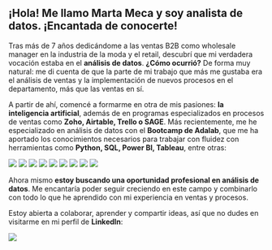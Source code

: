 ## ¡Hola! Me llamo Marta Meca y soy analista de datos. ¡Encantada de conocerte! 

Tras más de 7 años dedicándome a las ventas B2B como wholesale manager en la industria de la moda y el retail, descubrí que mi verdadera vocación estaba en el __análisis de datos__.
__¿Cómo ocurrió?__ De forma muy natural: me di cuenta de que la parte de mi trabajo que más me gustaba era el análisis de ventas y la implementación de nuevos procesos en el departamento, más que las ventas en sí.

A partir de ahí, comencé a formarme en otra de mis pasiones: __la inteligencia artificial__, además de en programas especializados en procesos de ventas como __Zoho, Airtable, Trello o SAGE__.
Más recientemente, me he especializado en análisis de datos con el __Bootcamp de Adalab__, que me ha aportado los conocimientos necesarios para trabajar con fluidez con herramientas como __Python, SQL, Power BI, Tableau__, entre otras:

<div style="margin-top: 10px; margin-bottom: 10px;"> <img src="https://img.shields.io/badge/Python-FFD43B?style=for-the-badge&logo=python&logoColor=blue"/> <img src="https://img.shields.io/badge/Jupyter-F37626.svg?&style=for-the-badge&logo=Jupyter&logoColor=white"/> <img src="https://img.shields.io/badge/SQL-4479A1?style=for-the-badge&logo=mysql&logoColor=white"/> <img src="https://img.shields.io/badge/Tableau-E97627?style=for-the-badge&logo=Tableau&logoColor=white"/> <img src="https://img.shields.io/badge/PowerBI-F2C811?style=for-the-badge&logo=powerbi&logoColor=black"/> <img src="https://img.shields.io/badge/Pandas-2C2D72?style=for-the-badge&logo=pandas&logoColor=white"/> <img src="https://img.shields.io/badge/Numpy-777BB4?style=for-the-badge&logo=numpy&logoColor=white"/> <img src="https://img.shields.io/badge/GIT-E44C30?style=for-the-badge&logo=git&logoColor=white"/> <img src="https://img.shields.io/badge/VSCode-0078D4?style=for-the-badge&logo=visual%20studio%20code&logoColor=white"/> </div>

Ahora mismo __estoy buscando una oportunidad profesional en análisis de datos__. Me encantaría poder seguir creciendo en este campo y combinarlo con todo lo que he aprendido con mi experiencia en ventas y procesos.


Estoy abierta a colaborar, aprender y compartir ideas, así que no dudes en visitarme en mi perfil de __LinkedIn__:

<div class="badge-base LI-profile-badge" data-locale="es_ES" data-size="large" data-theme="light" data-type="HORIZONTAL" data-vanity="martamecalópez" data-version="v1"> <a class="badge-base__link LI-simple-link" href="https://www.linkedin.com/in/martamecal%C3%B3pez/"> <img src="https://img.shields.io/badge/LinkedIn-0077B5?style=for-the-badge&logo=linkedin&logoColor=white"/> </a> </div>
